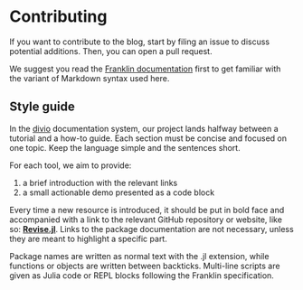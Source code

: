 # Contributing

If you want to contribute to the blog, start by filing an issue to discuss potential additions.
Then, you can open a pull request.

We suggest you read the [Franklin documentation](https://franklinjl.org/) first to get familiar with the variant of Markdown syntax used here.

## Style guide

In the [divio](https://documentation.divio.com/) documentation system, our project lands halfway between a tutorial and a how-to guide.
Each section must be concise and focused on one topic.
Keep the language simple and the sentences short.

For each tool, we aim to provide:

1. a brief introduction with the relevant links
2. a small actionable demo presented as a code block

Every time a new resource is introduced, it should be put in bold face and accompanied with a link to the relevant GitHub repository or website, like so: [**Revise.jl**](https://github.com/timholy/Revise.jl).
Links to the package documentation are not necessary, unless they are meant to highlight a specific part.

Package names are written as normal text with the .jl extension, while functions or objects are written between backticks.
Multi-line scripts are given as Julia code or REPL blocks following the Franklin specification.
